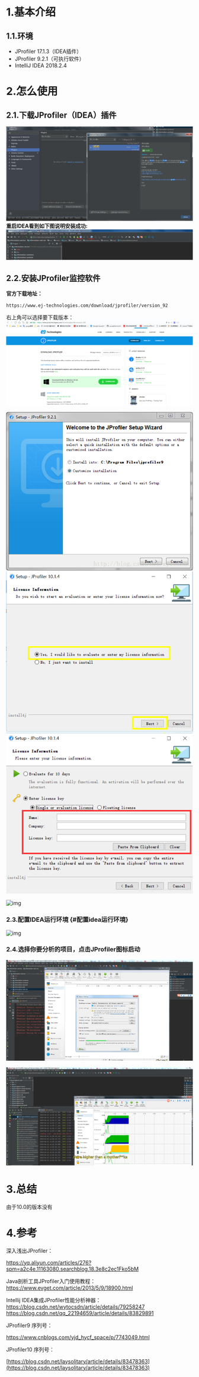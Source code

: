 # 1.基本介绍

## 1.1.环境

* JProfiler 17.1.3（IDEA插件）
* JProfiler 9.2.1（可执行软件）
* IntelliJ IDEA 2018.2.4

# 2.怎么使用

## 2.1.下载JProfiler（IDEA）插件

![img](/static/image/微信截图_20200418101304.png)  
**重启IDEA看到如下图说明安装成功:**  
![img](/static/image/微信截图_20200418101810.png)

## 2.2.安装JProfiler监控软件

**官方下载地址：**

```
https://www.ej-technologies.com/download/jprofiler/version_92
```

右上角可以选择要下载版本：  
![img](/static/image/微信截图_20200418102046.png)

![img](/static/image/20180205172603461.png)
![img](/static/image/20181109100051798.png)
![img](/static/image/20181115093453234.png)

![img](/static/image/微信截图\_20200418103015.png)
### 2.3.配置IDEA运行环境 {#配置idea运行环境}

![img](/static/image/微信截图\_20200418103133.png)

### 2.4.选择你要分析的项目，点击JProfiler图标启动
![img](/static/image/微信截图_20200418103627.png)

![img](/static/image/微信截图_20200418140344.png)

# 3.总结
由于10.0的版本没有

# 4.参考
深入浅出JProfiler：

https://yq.aliyun.com/articles/276?spm=a2c4e.11163080.searchblog.18.3e8c2ec1Fko5bM

Java剖析工具JProfiler入门使用教程：
https://www.evget.com/article/2013/5/9/18900.html

Intellij IDEA集成JProfiler性能分析神器：
https://blog.csdn.net/wytocsdn/article/details/79258247
https://blog.csdn.net/qq_22194659/article/details/83829891

JProfiler9 序列号：

https://www.cnblogs.com/yjd_hycf_space/p/7743049.html

JProfiler10 序列号：

[https://blog.csdn.net/laysolitary/article/details/83478363](https://blog.csdn.net/laysolitary/article/details/83478363)


